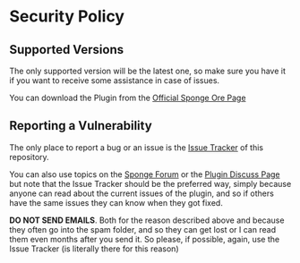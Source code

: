 # Security Policy

## Supported Versions

The only supported version will be the latest one, so make sure 
you have it if you want to receive some assistance in case of issues.

You can download the Plugin from the [Official Sponge Ore Page]()

## Reporting a Vulnerability

The only place to report a bug or an issue is the [Issue Tracker](https://github.com/JimiIT92/NameTagKeeper/issues) of this repository.

You can also use topics on the [Sponge Forum](https://forums.spongepowered.org/) 
or the [Plugin Discuss Page]()
but note that the Issue Tracker should be the preferred way, simply because anyone can read about the current issues of the plugin,
and so if others have the same issues they can know when they got fixed.

**DO NOT SEND EMAILS**. Both for the reason described above and because they often go into the spam folder, and so they can get lost
or I can read them even months after you send it. So please, if possible, again, use the Issue Tracker (is literally there for this reason)
